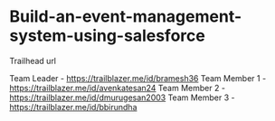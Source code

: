 # Build-an-event-management-system-using-salesforce

Trailhead url

Team Leader - https://trailblazer.me/id/bramesh36 
Team Member 1 -https://trailblazer.me/id/avenkatesan24
Team Member 2 -https://trailblazer.me/id/dmurugesan2003
Team Member 3 -https://trailblazer.me/id/bbirundha
